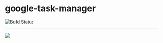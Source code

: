 # google-task-manager

[![Build Status](https://travis-ci.org/Myhaylyak/google-task-manager.png?branch=master)](https://travis-ci.org/Myhaylyak/google-task-manager)

----------------------------------------

<img src="http://imgur.com/a/S0Har" />

